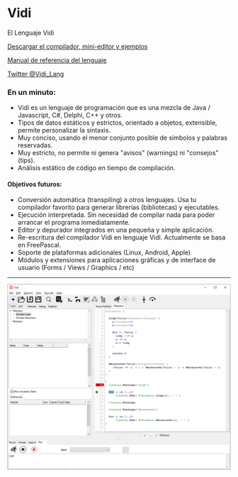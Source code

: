 # Vidi
El Lenguaje Vidi

[Descargar el compilador, mini-editor y ejemplos](https://github.com/davidberneda/Vidi/releases/tag/v0.0.13-alpha)

[Manual de referencia del lenguaje](documentation/Vidi_Language_Reference.md)

[Twitter @Vidi_Lang](https://twitter.com/Vidi_Lang)

### En un minuto:

* Vidi es un lenguaje de programación que es una mezcla de Java / Javascript, C#, Delphi, C++ y otros.
* Tipos de datos estáticos y estrictos, orientado a objetos, extensible, permite personalizar la sintaxis.
* Muy conciso, usando el menor conjunto posible de símbolos y palabras reservadas.
* Muy estricto, no permite ni genera "avisos" (warnings) ni "consejos" (tips).
* Análisis estático de código en tiempo de compilación.

#### Objetivos futuros:

* Conversión automática (transpiling) a otros lenguajes. Usa tu compilador favorito para generar librerías (bibliotecas) y ejecutables.
* Ejecución interpretada. Sin necesidad de compilar nada para poder arrancar el programa inmediatamente.
* Editor y depurador integrados en una pequeña y simple aplicación.
* Re-escritura del compilador Vidi en lenguaje Vidi. Actualmente se basa en FreePascal.
* Soporte de plataformas adicionales (Linux, Android, Apple)
* Módulos y extensiones para aplicaciones gráficas y de interface de usuario (Forms / Views / Graphics / etc)

---

![Vidi IDE](documentation/images/fibonacci_0.0.12.png "Ejemplo Editor Vidi")

